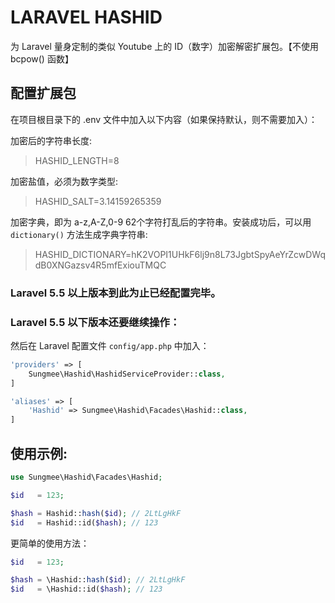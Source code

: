 # LARAVEL HASHID

为 Laravel 量身定制的类似 Youtube 上的 ID（数字）加密解密扩展包。【不使用 bcpow() 函数】

## 配置扩展包

在项目根目录下的 .env 文件中加入以下内容（如果保持默认，则不需要加入）：

加密后的字符串长度:
> HASHID_LENGTH=8

加密盐值，必须为数字类型:
> HASHID_SALT=3.14159265359

加密字典，即为 a-z,A-Z,0-9 62个字符打乱后的字符串。安装成功后，可以用 `dictionary()` 方法生成字典字符串:
> HASHID_DICTIONARY=hK2VOPI1UHkF6lj9n8L73JgbtSpyAeYrZcwDWqdB0XNGazsv4R5mfExiouTMQC

### Laravel 5.5 以上版本到此为止已经配置完毕。

### Laravel 5.5 以下版本还要继续操作：

然后在 Laravel 配置文件 `config/app.php` 中加入：

```PHP
'providers' => [
    Sungmee\Hashid\HashidServiceProvider::class,
]

'aliases' => [
    'Hashid' => Sungmee\Hashid\Facades\Hashid::class,
]
```

## 使用示例:

```PHP
use Sungmee\Hashid\Facades\Hashid;

$id   = 123;

$hash = Hashid::hash($id); // 2LtLgHkF
$id   = Hashid::id($hash); // 123
```

更简单的使用方法：

```PHP
$id   = 123;

$hash = \Hashid::hash($id); // 2LtLgHkF
$id   = \Hashid::id($hash); // 123
```